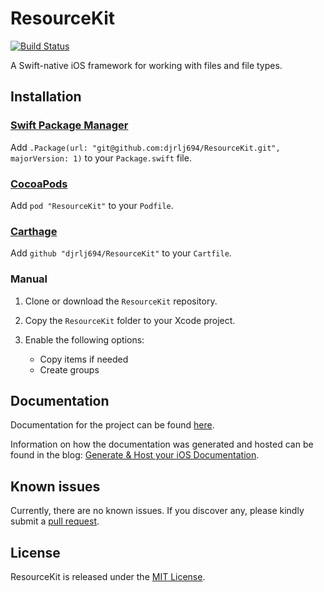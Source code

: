 # ResourceKit

[![Build Status](https://travis-ci.org/djrlj694/TravisCIBlog.svg?branch=master)](https://travis-ci.org/djrlj694/ResourceKit)

A Swift-native iOS framework for working with files and file types.

## Installation

### [Swift Package Manager](https://swift.org/package-manager/)

Add `.Package(url: "git@github.com:djrlj694/ResourceKit.git", majorVersion: 1)` to your `Package.swift` file.

### [CocoaPods](https://cocoapods.org)

Add `pod "ResourceKit"` to your `Podfile`.

### [Carthage](https://github.com/Carthage/Carthage)

Add `github "djrlj694/ResourceKit"` to your `Cartfile`.

### Manual

1. Clone or download the `ResourceKit` repository.
2. Copy the `ResourceKit` folder to your Xcode project.
3. Enable the following options:

    -  Copy items if needed
    -  Create groups


## Documentation

Documentation for the project can be found [here](https://djrlj694.github.io/ResourceKit/).

Information on how the documentation was generated and hosted can be found in the blog: [Generate & Host your iOS Documentation](https://medium.com/@jonathan2457/generate-host-your-ios-documentation-39e21b382ce8).

## Known issues

Currently, there are no known issues.  If you discover any, please kindly submit a [pull request](https://github.com/djrlj694/ResourceKit/pull/new/master).

## License

ResourceKit is released under the [MIT License](LICENSE.md).
